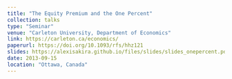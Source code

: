 ```yaml
---
title: "The Equity Premium and the One Percent"
collection: talks
type: "Seminar"
venue: "Carleton University, Department of Economics"
link: https://carleton.ca/economics/
paperurl: https://doi.org/10.1093/rfs/hhz121
slides: https://alexisakira.github.io/files/slides/slides_onepercent.pdf
date: 2013-09-15
location: "Ottawa, Canada"
---
```

